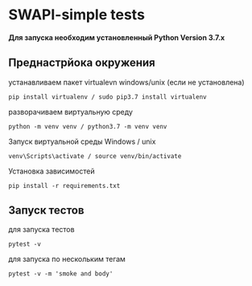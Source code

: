 SWAPI-simple tests
===========

#### Для запуска необходим установленный Python Version 3.7.x

## Преднастрйока окружения 
устанавливаем пакет virtualevn windows/unix (если не установлена)
```
pip install virtualenv / sudo pip3.7 install virtualenv
```
разворачиваем виртуальную среду 
```
python -m venv venv / python3.7 -m venv venv
```

Запуск виртуальной среды Windows / unix 
```
venv\Scripts\activate / source venv/bin/activate

```

Установка зависимостей
```
pip install -r requirements.txt
```

## Запуск тестов

для запуска тестов  
```
pytest -v
```
для запуска по нескольким тегам 
```
pytest -v -m 'smoke and body'
```
